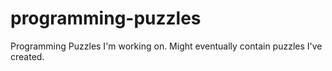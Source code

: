 programming-puzzles
===================

Programming Puzzles I'm working on. Might eventually contain puzzles I've created.
